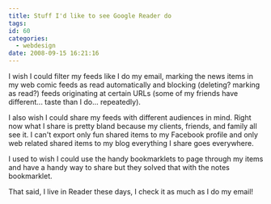 ```yaml
---
title: Stuff I'd like to see Google Reader do
tags:
id: 60
categories:
  - webdesign
date: 2008-09-15 16:21:16
---
```


I wish I could filter my feeds like I do my email, marking the news items in my web comic feeds as read automatically and blocking (deleting? marking as read?) feeds originating at certain URLs (some of my friends have different... taste than I do... repeatedly).

I also wish I could share my feeds with different audiences in mind.  Right now what I share is pretty bland because my clients, friends, and family all see it.  I can't export only fun shared items to my Facebook profile and only web related shared items to my blog everything I share goes everywhere.

I used to wish I could use the handy bookmarklets to page through my items and have a handy way to share but they solved that with the notes bookmarklet.

That said, I live in Reader these days, I check it as much as I do my email!
